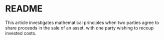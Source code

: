# README

This article investigates mathematical principles when two parties agree to share proceeds in the sale of an asset,
with one party wishing to recoup invested costs.

